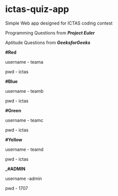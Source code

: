 # ictas-quiz-app

Simple  Web app designed for ICTAS  coding contest

Programming Questions from **_Project Euler_**

Aptitude Questions from **_GeeksforGeeks_**

**#Red**

username - teama

pwd - ictas

**#Blue**

username - teamb

pwd - ictas

**#Green**

username - teamc

pwd - ictas

**#Yellow**

username - teamd

pwd - ictas


**_#ADMIN**

username -admin

pwd - 1707

